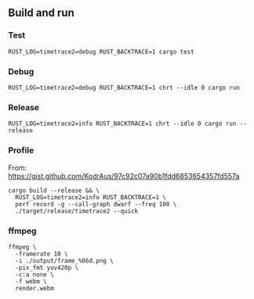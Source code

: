 
## Build and run

### Test

```
RUST_LOG=timetrace2=debug RUST_BACKTRACE=1 cargo test
```

### Debug

```
RUST_LOG=timetrace2=debug RUST_BACKTRACE=1 chrt --idle 0 cargo run
```

### Release

```
RUST_LOG=timetrace2=info RUST_BACKTRACE=1 chrt --idle 0 cargo run --release
```

### Profile

From: https://gist.github.com/KodrAus/97c92c07a90b1fdd6853654357fd557a

```
cargo build --release && \
  RUST_LOG=timetrace2=info RUST_BACKTRACE=1 \
  perf record -g --call-graph dwarf --freq 100 \
  ./target/release/timetrace2 --quick
```

### ffmpeg

```
ffmpeg \
  -framerate 10 \
  -i ./output/frame_%06d.png \
  -pix_fmt yuv420p \
  -c:a none \
  -f webm \
  render.webm
```
